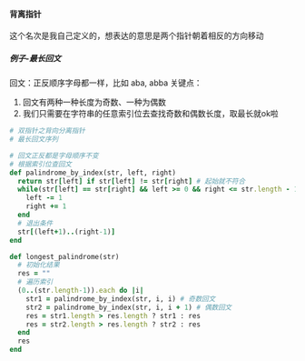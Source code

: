 #### 背离指针
这个名次是我自己定义的，想表达的意思是两个指针朝着相反的方向移动

##### 例子-最长回文
回文：正反顺序字母都一样，比如 aba, abba
关键点：
1. 回文有两种一种长度为奇数、一种为偶数
2. 我们只需要在字符串的任意索引位去查找奇数和偶数长度，取最长就ok啦


```ruby
# 双指针之背向分离指针
# 最长回文序列

# 回文正反都是字母顺序不变
# 根据索引位查回文
def palindrome_by_index(str, left, right)
  return str[left] if str[left] != str[right] # 起始就不符合
  while(str[left] == str[right] && left >= 0 && right <= str.length - 1)
    left -= 1
    right += 1
  end
  # 退出条件
  str[(left+1)..(right-1)]
end

def longest_palindrome(str)
  # 初始化结果
  res = ""
  # 遍历索引
  (0..(str.length-1)).each do |i|
    str1 = palindrome_by_index(str, i, i) # 奇数回文
    str2 = palindrome_by_index(str, i, i + 1) # 偶数回文
    res = str1.length > res.length ? str1 : res
    res = str2.length > res.length ? str2 : res
  end
  res
end
```